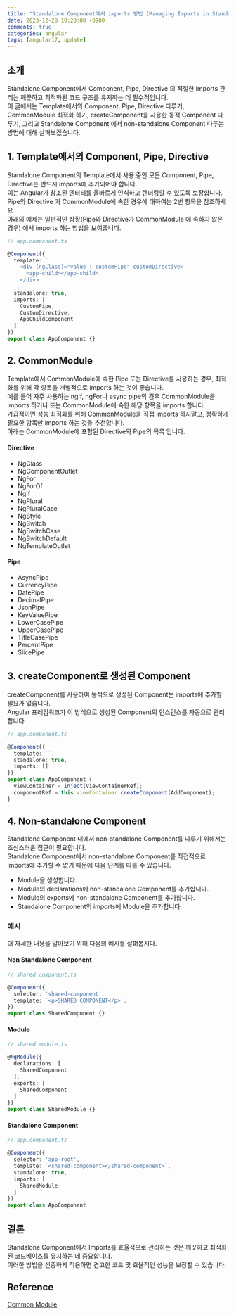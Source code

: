 ```yaml
---
title: "Standalone Component에서 imports 방법 (Managing Imports in Standalone Angular Components)"
date: 2023-12-28 10:20:00 +0900
comments: true
categories: angular
tags: [angular17, update]
---
```


## 소개
Standalone Component에서 Component, Pipe, Directive 의 적절한 Imports 관리는 깨끗하고 최적화된 코드 구조를 유지하는 데 필수적입니다. <br/>이 글에서는 Template에서의 Component, Pipe, Directive 다루기, CommonModule 최적화 하기, createComponent을 사용한 동적 Component 다루기, 그리고 Standalone Component 에서 non-standalone Component 다루는  방법에 대해 살펴보겠습니다.


## 1. Template에서의 Component, Pipe, Directive
Standalone Component의 Template에서 사용 중인 모든 Component, Pipe, Directive는 반드시 imports에 추가되어야 합니다. <br/>이는 Angular가 참조된 엔터티를 올바르게 인식하고 렌더링할 수 있도록 보장합니다.<br/>Pipe와 Directive 가 CommonModule에 속한 경우에 대하여는 2번 항목을 참조하세요. <br/> 아래의 예제는 일반적인 상황(Pipe와 Directive가 CommonModule 에 속하지 않은 경우) 에서 imports 하는 방법을 보여줍니다.

```ts
// app.component.ts

@Component({
  template: `
    <div [ngClass]="value | customPipe" customDirective>
      <app-child></app-child>
    </div>
  `,
  standalone: true,
  imports: [
    CustomPipe,
    CustomDirective,
    AppChildComponent
  ]
})
export class AppComponent {}
```


## 2. CommonModule
Template에서 CommonModule에 속한 Pipe 또는 Directive를 사용하는 경우, 최적화를 위해 각 항목을 개별적으로 imports 하는 것이 좋습니다. <br/>예를 들어 자주 사용하는 ngIf, ngFor나 async pipe의 경우 CommonModule을 imports 하거나 또는 CommonModule에 속한 해당 항목을 imports 합니다. <br/>가급적이면 성능 최적화를 위해 CommonModule을 직접 imports 하지말고, 정확하게 필요한 항목만 imports 하는 것을 추천합니다. <br/> 아래는 CommonModule에 포함된 Directive와 Pipe의 목록 입니다.

#### Directive

- NgClass
- NgComponentOutlet
- NgFor
- NgForOf
- NgIf
- NgPlural
- NgPluralCase
- NgStyle
- NgSwitch
- NgSwitchCase
- NgSwitchDefault
- NgTemplateOutlet


#### Pipe
- AsyncPipe
- CurrencyPipe
- DatePipe
- DecimalPipe
- JsonPipe
- KeyValuePipe
- LowerCasePipe
- UpperCasePipe
- TitleCasePipe
- PercentPipe
- SlicePipe



## 3. createComponent로 생성된 Component
createComponent를 사용하여 동적으로 생성된 Component는 imports에 추가할 필요가 없습니다. <br/>Angular 프레임워크가 이 방식으로 생성된 Component의 인스턴스를 자동으로 관리합니다.


```ts
// app.component.ts

@Component({
  template: ``,
  standalone: true,
  imports: []
})
export class AppComponent {
  viewContainer = inject(ViewContainerRef);
  componentRef = this.viewContainer.createComponent(AddComponent);
}
```

## 4. Non-standalone Component
Standalone Component 내에서 non-standalone Component를 다루기 위해서는 조심스러운 접근이 필요합니다. <br/>Standalone Component에서 non-standalone Component를 직접적으로 imports에 추가할 수 없기 때문에 다음 단계를 따를 수 있습니다.

- Module을 생성합니다.
- Module의 declarations에 non-standalone Component를 추가합니다.
- Module의 exports에 non-standalone Component를 추가합니다.
- Standalone Component의 imports에 Module을 추가합니다.


### 예시
더 자세한 내용을 알아보기 위해 다음의 예시를 살펴봅시다.

#### Non Standalone Component

```ts
// shared.component.ts

@Component({
  selector: 'shared-component',
  template: `<p>SHARED COMPONENT</p>`,
})
export class SharedComponent {}
```

#### Module

```ts
// shared.module.ts

@NgModule({
  declarations: [
    SharedComponent
  ],
  exports: [
    SharedComponent
  ]
})
export class SharedModule {}
```

#### Standalone Component

```ts
// app.component.ts

@Component({
  selector: 'app-root',
  template: `<shared-component></shared-component>`,
  standalone: true,
  imports: [
    SharedModule
  ]
})
export class AppComponent
```


## 결론
Standalone Component에서 Imports를 효율적으로 관리하는 것은 깨끗하고 최적화된 코드베이스를 유지하는 데 중요합니다. <br/>이러한 방법을 신중하게 적용하면 견고한 코드 및 효율적인 성능을 보장할 수 있습니다.

## Reference
[Common Module](https://angular.io/api/common/CommonModule)